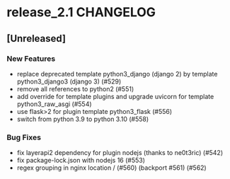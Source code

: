# release_2.1 CHANGELOG

## [Unreleased]

### New Features

- replace deprecated template python3_django (django 2) by template python3_django3 (django 3) (#529)
- remove all references to python2 (#551)
- add override for template plugins and upgrade uvicorn for template python3_raw_asgi (#554)
- use flask>2 for plugin template python3_flask (#556)
- switch from python 3.9 to python 3.10 (#558)

### Bug Fixes

- fix layerapi2 dependency for plugin nodejs (thanks to ne0t3ric) (#542)
- fix package-lock.json with nodejs 16 (#553)
- regex grouping in nginx location / (#560) (backport #561) (#562)


